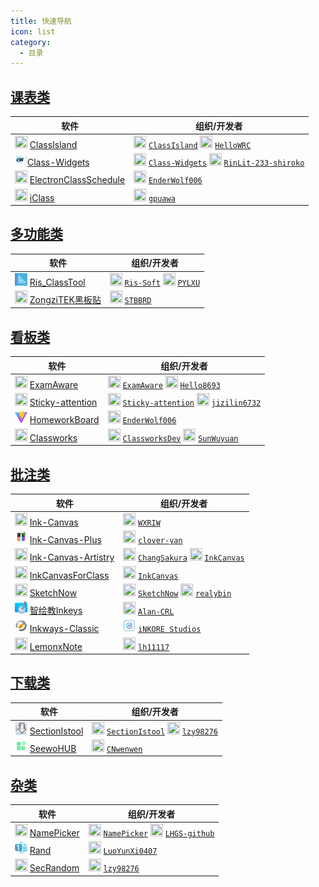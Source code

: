```yaml
---
title: 快速导航
icon: list
category:
  - 目录
---
```


## <i class="fa-solid fa-calendar-days"></i> [课表类](/classschedule/index.md)

| 软件 | 组织/开发者 |
| - | - |
| <img src="https://raw.githubusercontent.com/ClassIsland/ClassIsland/master/ClassIsland/Assets/AppLogo_AppLogo.svg" width="20" height="20"> [ClassIsland](/classschedule/classisland/index.md) |  <img src="https://avatars.githubusercontent.com/u/170740237?s=200&v=4" width="20" height="20"> [`ClassIsland`](https://github.com/ClassIsland) <img src="https://avatars.githubusercontent.com/u/55006226?v=4" width="20" height="20"> [`HelloWRC`](https://github.com/HelloWRC) |
| <img src="https://raw.githubusercontent.com/Class-Widgets/Class-Widgets/main/img/Logo.png" width="20" height="20">[Class-Widgets](/classschedule/class-widgets/index.md) | <img src="https://avatars.githubusercontent.com/u/189744676?s=200&v=4" width="20" height="20"> [`Class-Widgets`](https://github.com/Class-Widgets) <img src="https://avatars.githubusercontent.com/u/177950371?v=4" width="20" height="20"> [`RinLit-233-shiroko`](https://github.com/RinLit-233-shiroko) |
| <img src="https://raw.githubusercontent.com/EnderWolf006/ElectronClassSchedule/main/image/icon.png" width="20" height="20"> [ElectronClassSchedule](/classschedule/electronclassschedule/index.md) | <img src="https://avatars.githubusercontent.com/u/152008081?v=4" width="20" height="20"> [`EnderWolf006`](https://github.com/EnderWolf006) |
| <img src="https://raw.githubusercontent.com/gpuawa/iClass/refs/heads/main/src/assets/img/logo.ico" width="20" height="20"> [iClass](/classschedule/iclass/index.md) | <img src="https://avatars.githubusercontent.com/u/102469419?v=4" width="20" height="20"> [`gpuawa`](https://github.com/gpuawa) |


## <i class="fa-solid fa-puzzle-piece"></i> [多功能类](/multi-function/index.md)

| 软件 | 组织/开发者 |
| - | - |
| <img src="https://raw.githubusercontent.com/Ris-Soft/Ris_ClassTool/master/Main/logo.png" width="20" height="20"> [Ris_ClassTool](/multi-function/ris_classtool/index.md) | <img src="https://avatars.githubusercontent.com/u/179907615?s=200&v=4" width="20" height="20"> [`Ris-Soft`](https://github.com/Ris-Soft) <img src="https://avatars.githubusercontent.com/u/104706823?v=4" width="20" height="20"> [`PYLXU`](https://github.com/PYLXU)|
| <img src="https://raw.githubusercontent.com/STBBRD/ZongziTEK-Blackboard-Sticker/master/ZongziTEK_Blackboard_Sticker/%E9%BB%91%E6%9D%BF%E8%B4%B4.png" width="20" height="20"> [ZongziTEK黑板贴](/multi-function/zongzitek-blackboard-sticker/index.md) | <img src="https://avatars.githubusercontent.com/u/62409850?v=4" width="20" height="20"> [`STBBRD`](https://github.com/STBBRD) |

## <i class="fa-solid fa-chalkboard"></i> [看板类](/dashboard/index.md)

| 软件 | 组织/开发者 |
| - | - |
| <img src="https://avatars.githubusercontent.com/u/195304368?s=200&v=4" width="20" height="20"> [ExamAware](/dashboard/examaware/index.md) | <img src="https://avatars.githubusercontent.com/u/195304368?s=200&v=4" width="20" height="20"> [`ExamAware`](https://github.com/ExamAware) <img src="https://avatars.githubusercontent.com/u/88492699?v=4" width="20" height="20"> [`Hello8693`](https://github.com/Hello8693) |
| <img src="https://avatars.githubusercontent.com/u/183182916?s=200&v=4" width="20" height="20"> [Sticky-attention](/dashboard/sticky-attention/index.md) | <img src="https://avatars.githubusercontent.com/u/183182916?s=200&v=4" width="20" height="20"> [`Sticky-attention`](https://github.com/Sticky-attention) <img src="https://avatars.githubusercontent.com/u/162853646?v=4" width="20" height="20"> [`jizilin6732`](https://github.com/jizilin6732) |
| <img src="https://raw.githubusercontent.com/EnderWolf006/HomeworkBoard/main/ClientProject/public/vite.svg" width="20" height="20"> [HomeworkBoard](/dashboard/homeworkboard/index.md) | <img src="https://avatars.githubusercontent.com/u/152008081?v=4" width="20" height="20"> [`EnderWolf006`](https://github.com/EnderWolf006) |
| <img src="https://zerocat.houlangs.com/favicon.png" width="20" height="20"> [Classworks](/dashboard/classworks/index.md) | <img src="https://avatars.githubusercontent.com/u/203372263?s=200&v=4" width="20" height="20"> [`ClassworksDev`](https://github.com/ClassworksDev) <img src="https://avatars.githubusercontent.com/u/88357633?v=4" width="20" height="20"> [`SunWuyuan`](https://github.com/SunWuyuan) |

## <i class="fa-solid fa-pen"></i> [批注类](/annotation/index.md)

| 软件 | 组织/开发者 |
| - | - |
| <img src="https://raw.githubusercontent.com/WXRIW/Ink-Canvas/master/Ink%20Canvas/Resources/InkCanvas.png" width="20" height="20"> [Ink-Canvas](/annotation/ink-canvas/index.md) | <img src="https://avatars.githubusercontent.com/u/62491584?v=4" width="20" height="20"> [`WXRIW`](https://github.com/WXRIW) |
| <img src="https://raw.githubusercontent.com/clover-yan/Ink-Canvas-Plus/refs/heads/master/Ink%20Canvas/Resources/InkCanvas.png" width="20" height="20"> [Ink-Canvas-Plus](/annotation/ink-canvas-plus/index.md) | <img src="https://avatars.githubusercontent.com/u/56215525?v=4" width="20" height="20"> [`clover-yan`](https://github.com/clover-yan/) |
| <img src="https://raw.githubusercontent.com/ChangSakura/Ink-Canvas/master/Images/Ink%20Canvas%20Artistry.png" width="20" height="20"> [Ink-Canvas-Artistry](/annotation/ink-canvas-artistry/index.md) | <img src="https://avatars.githubusercontent.com/u/90511645?v=4" width="20" height="20"> [`ChangSakura`](https://github.com/ChangSakura) <img src="https://avatars.githubusercontent.com/u/175485214?s=200&v=4" width="20" height="20"> [`InkCanvas`](https://github.com/InkCanvas) |
| <img src="https://raw.githubusercontent.com/InkCanvas/InkCanvasForClass/master/InkCanvasForClass/icc.png" width="20" height="20"> [InkCanvasForClass](/annotation/inkcanvasforclass/index.md) | <img src="https://avatars.githubusercontent.com/u/175485214?s=200&v=4" width="20" height="20"> [`InkCanvas`](https://github.com/InkCanvas) |
| <img src="https://raw.githubusercontent.com/SketchNow/SketchNow.WPF/main/SketchNow/Resources/AppIcon.ico" width="20" height="20"> [SketchNow](/annotation/sketchnow/index.md) | <img src="https://avatars.githubusercontent.com/u/181708430?s=200&v=4" width="20" height="20"> [`SketchNow`](https://github.com/SketchNow) <img src="https://avatars.githubusercontent.com/u/172874642?v=4" width="20" height="20"> [`realybin`](https://github.com/realybin) |
| <img src="https://raw.githubusercontent.com/Alan-CRL/Inkeys/main/GithubRes/logo.png" width="20" height="20"> [智绘教Inkeys](/annotation/inkeys/index.md) | <img src="https://avatars.githubusercontent.com/u/92425617?v=4" width="20" height="20"> [`Alan-CRL`](https://github.com/Alan-CRL) |
| <img src="../annotation/inkways-classic/images/inkways_classic.png" width="20" height="20"> [Inkways-Classic](/annotation/inkways-classic/index.md) | <img src="../annotation/inkways-classic/images/inkore_badge.png" width="20" height="20"> [`iNKORE Studios`](https://github.com/iNKORE-NET) |
| <img src="https://raw.githubusercontent.com/lh11117/LemonxNote/main/lemonxnote.ico" width="20" height="20"> [LemonxNote](/annotation/lemonxnote/index.md) | <img src="https://avatars.githubusercontent.com/u/99455215?v=4" width="20" height="20"> [`lh11117`](https://github.com/lh11117) |

## <i class="fa-solid fa-download"></i> [下载类](/downloader/index.md)

| 软件 | 组织/开发者 |
| - | - |
| <img src="https://raw.githubusercontent.com/SectionIstool/SectionIstool/main/resources/SectionIstool_icon.png" width="20" height="20"> [SectionIstool](/downloader/sectionistool/index.md) | <img src="https://avatars.githubusercontent.com/u/183712498?s=200&v=4" width="20" height="20"> [`SectionIstool`](https://github.com/SectionIstool) <img src="https://avatars.githubusercontent.com/u/139693537?v=4" width="20" height="20"> [`lzy98276`](https://github.com/lzy98276) |
| <img src="../downloader/seewohub/images/seewohub.jpg" width="20" height="20"> [SeewoHUB](/downloader/seewohub/index.md) | <img src="https://avatars.githubusercontent.com/u/121096061?v=4" width="20" height="20"> [`CNwenwen`](https://github.com/CNwenwen) |

## <i class="fa-solid fa-cubes"></i> [杂类](/miscellany/index.md)

| 软件 | 组织/开发者 |
| - | - |
| <img src="https://avatars.githubusercontent.com/u/202290706?s=200&v=4" width="20" height="20"> [NamePicker](/miscellany/namepicker/index.md) | <img src="https://avatars.githubusercontent.com/u/202290706?s=200&v=4" width="20" height="20"> [`NamePicker`](https://github.com/NamePickerOrg) <img src="https://avatars.githubusercontent.com/u/92249708?v=4" width="20" height="20"> [`LHGS-github`](https://github.com/LHGS-github) |
| <img src="https://raw.githubusercontent.com/LuoYunXi0407/Rand/main/Assets%2Fwpfui-icon-1024.png" width="20" height="20"> [Rand](/miscellany/rand/index.md) | <img src="https://avatars.githubusercontent.com/u/201465393?v=4" width="20" height="20"> [`LuoYunXi0407`](https://github.com/LuoYunXi0407) |
| <img src="https://raw.githubusercontent.com/SECTL/SecRandom/refs/heads/main/resources/SecRandom.png" width="20" height="20"> [SecRandom](/miscellany/secrandom/index.md) | <img src="https://avatars.githubusercontent.com/u/139693537?v=4" width="20" height="20"> [`lzy98276`](https://github.com/lzy98276) |